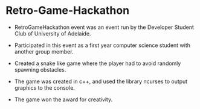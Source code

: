 Retro-Game-Hackathon
====================

- RetroGameHackathon event was an event run by the Developer Student Club of University of Adelaide.

- Participated in this event as a first year computer science student with another group member. 

- Created a snake like game where the player had to avoid randomly spawning obstacles. 

- The game was created in c++, and used the library ncurses to output graphics to the console.

- The game won the award for creativity. 

